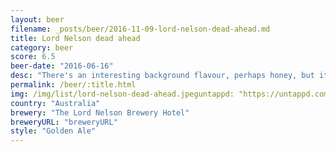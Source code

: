 ```yaml
---
layout: beer
filename: _posts/beer/2016-11-09-lord-nelson-dead-ahead.md
title: Lord Nelson dead ahead
category: beer
score: 6.5
beer-date: "2016-06-16"
desc: "There's an interesting background flavour, perhaps honey, but it's overwhelmed by the bitterness. A little disappointing"
permalink: /beer/:title.html
img: /img/list/lord-nelson-dead-ahead.jpeguntappd: "https://untappd.com/b/the-lord-nelson-brewery-hotel-dead-ahead-175th-anniversary-ale/1460876"
country: "Australia"
brewery: "The Lord Nelson Brewery Hotel"
breweryURL: "breweryURL"
style: "Golden Ale"
---
```

